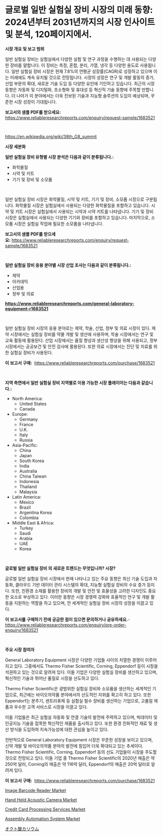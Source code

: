 <p><h1>글로벌 일반 실험실 장비 시장의 미래 동향: 2024년부터 2031년까지의 시장 인사이트 및 분석, 120페이지에서.</h1></p><p><strong>시장 개요 및 보고 범위</strong></p>
<p><p>일반 실험실 장비는 실험실에서 다양한 실험 및 연구 과정을 수행하는 데 사용되는 다양한 장비를 말합니다. 이 장비는 측정, 혼합, 분리, 가열, 냉각 등 다양한 용도로 사용됩니다. 일반 실험실 장비 시장은 현재 7.8%의 연평균 성장률(CAGR)로 성장하고 있으며 이는 미래에도 계속 유지될 것으로 전망됩니다. 시장의 성장은 연구 및 개발 활동의 증가, 산업 부문의 확대, 새로운 기술 도입 등 다양한 요인에 기인하고 있습니다. 최근의 시장 동향은 자동화 및 디지털화, 초소형화 및 휴대성 등 혁신적 기술 동향에 주목할 만합니다. 더 나아가 이 분야에서는 더욱 진보된 기술과 지능형 솔루션의 도입이 예상되며, 꾸준한 시장 성장이 기대됩니다.</p></p>
<p><strong>보고서의 샘플 PDF를 받으세요:</strong> <a href="https://www.reliableresearchreports.com/enquiry/request-sample/1683521">https://www.reliableresearchreports.com/enquiry/request-sample/1683521</a></p>
<p>&nbsp;</p>
<p><a href="https://en.wikipedia.org/wiki/38th_G8_summit">https://en.wikipedia.org/wiki/38th_G8_summit</a></p>
<p><strong>시장 세분화</strong></p>
<p><strong>일반 실험실 장비 유형별 시장 분석은 다음과 같이 분류됩니다.:</strong></p>
<p><ul><li>화학물질</li><li>시약 및 키트</li><li>기기 및 장비 및 소모품</li></ul></p>
<p>&nbsp;</p>
<p><p>일반 실험실 장비 시장은 화학물질, 시약 및 키트, 기기 및 장비, 소모품 시장으로 구분됩니다. 화학물질 시장은 실험실에서 사용되는 다양한 화학물질을 포함하고 있습니다. 시약 및 키트 시장은 실험실에서 사용되는 시약과 시약 키트를 나타냅니다. 기기 및 장비 시장은 실험실에서 사용되는 다양한 기기와 장비를 포함하고 있습니다. 마지막으로, 소모품 시장은 실험실 작업에 필요한 소모품을 나타냅니다.</p></p>
<p><strong>보고서의 샘플 PDF를 받으세요:</strong>&nbsp;<a href="https://www.reliableresearchreports.com/enquiry/request-sample/1683521">https://www.reliableresearchreports.com/enquiry/request-sample/1683521</a></p>
<p>&nbsp;</p>
<p><strong> 일반 실험실 장비 응용 분야별 시장 산업 조사는 다음과 같이 분류됩니다.:</strong></p>
<p><ul><li>제약</li><li>아카데믹</li><li>산업용</li><li>정부 및 의료</li></ul></p>
<p><strong><a href="https://www.reliableresearchreports.com/general-laboratory-equipment-r1683521">https://www.reliableresearchreports.com/general-laboratory-equipment-r1683521</a></strong></p>
<p>&nbsp;</p>
<p><p>일반 실험실 장비 시장의 응용 분야로는 제약, 학술, 산업, 정부 및 의료 시장이 있다. 제약 시장에서는 실험실 장비를 약물 개발 및 생산에 사용하며, 학술 시장에서는 연구 및 교육 활동에 활용된다. 산업 시장에서는 품질 향상과 생산성 향상을 위해 사용되고, 정부 시장에서는 공공보건 및 안전 검사에 활용된다. 또한 의료 시장에서는 진단 및 치료를 위한 실험실 장비가 사용된다.</p></p>
<p><strong>이 보고서 구매:</strong>&nbsp; <a href="https://www.reliableresearchreports.com/purchase/1683521">https://www.reliableresearchreports.com/purchase/1683521</a></p>
<p>&nbsp;</p>
<p><strong>지역 측면에서 일반 실험실 장비 지역별로 이용 가능한 시장 플레이어는 다음과 같습니다.:</strong></p>
<p><ul>
    <li>
        North America:
        <ul>
            <li>United States</li>
            <li>Canada</li>
        </ul>
    </li>
    <li>
        Europe:
        <ul>
            <li>Germany</li>
            <li>France</li>
            <li>U.K.</li>
            <li>Italy</li>
            <li>Russia</li>
        </ul>
    </li>
    <li>
        Asia-Pacific:
        <ul>
            <li>China</li>
            <li>Japan</li>
            <li>South Korea</li>
            <li>India</li>
            <li>Australia</li>
            <li>China Taiwan</li>
            <li>Indonesia</li>
            <li>Thailand</li>
            <li>Malaysia</li>
        </ul>
    </li>
    <li>
        Latin America:
        <ul>
            <li>Mexico</li>
            <li>Brazil</li>
            <li>Argentina Korea</li>
            <li>Colombia</li>
        </ul>
    </li>
    <li>
        Middle East & Africa:
        <ul>
            <li>Turkey</li>
            <li>Saudi</li>
            <li>Arabia</li>
            <li>UAE</li>
            <li>Korea</li>
        </ul>
    </li>
    </ul></p>
<p>&nbsp;</p>
<p><strong>글로벌 일반 실험실 장비 의 새로운 트렌드는 무엇입니까? 시장?</strong></p>
<p><p>글로벌 일반 실험실 장비 시장에서 현재 나타나고 있는 주요 동향은 최신 기술 도입과 자동화, 클라우드 기반 데이터 관리 시스템의 확대, 지능형 실험실 장비의 수요 증가 등이다. 또한, 친환경 소재를 활용한 장비의 개발 및 안전 및 효율성을 고려한 디자인도 중요한 요소로 부상하고 있다. 이러한 동향은 시장 경쟁력 강화와 효율적인 연구 및 개발 활동을 지원하는 역할을 하고 있으며, 전 세계적인 실험실 장비 시장의 성장을 이끌고 있다.</p></p>
<p><strong>이 보고서를 구매하기 전에 궁금한 점이 있으면 문의하거나 공유하세요.</strong>- <a href="https://www.reliableresearchreports.com/enquiry/pre-order-enquiry/1683521">https://www.reliableresearchreports.com/enquiry/pre-order-enquiry/1683521</a></p>
<p>&nbsp;</p>
<p><strong>주요 시장 참여자</strong></p>
<p><p>General Laboratory Equipment 시장은 다양한 기업들 사이의 치열한 경쟁이 이루어지고 있다. 그중에서도 Thermo Fisher Scientific, Corning, Eppendorf 등이 시장을 석권하고 있는 것으로 알려져 있다. 이들 기업은 다양한 실험실 장비를 생산하고 있으며, 혁신적인 기술과 뛰어난 품질로 시장을 선도하고 있다.</p><p>Thermo Fisher Scientific은 광범위한 실험실 장비와 소모품을 생산하는 세계적인 기업으로, 최근에는 바이오의약품 분야에서의 선도적인 지위를 확고히 하고 있다. 또한 Eppendorf는 분주기, 센트리퓨제 등 실험실 필수 장비를 생산하는 기업으로, 고품질 제품과 우수한 고객 서비스로 시장을 이끌고 있다.</p><p>이들 기업들은 최근 실험실 자동화 및 연결 기술의 발전에 주력하고 있으며, 빅데이터 및 인공지능 기술을 접목한 혁신적인 제품을 출시하고 있다. 또한 환경 친화적인 재료 및 생산 방식을 도입하여 지속가능성에 대한 관심을 높이고 있다.</p><p>전반적으로 General Laboratory Equipment 시장은 꾸준한 성장을 보이고 있으며, 신약 개발 및 바이오의약품 분야의 발전에 힘입어 더욱 확대되고 있는 추세이다. Thermo Fisher Scientific, Corning, Eppendorf 등의 선도 기업들이 시장을 주도할 것으로 전망되고 있다. 이들 기업 중 Thermo Fisher Scientific의 2020년 매출은 약 250억 달러, Corning의 매출은 약 116억 달러, Eppendorf의 매출은 20억 달러로 알려져 있다.</p></p>
<p><strong>이 보고서 구매:</strong>&nbsp;&nbsp;<a href="https://www.reliableresearchreports.com/purchase/1683521">https://www.reliableresearchreports.com/purchase/1683521</a></p>
<p><p><a href="https://github.com/ferandochandle/Market-Research-Report-List-1/blob/main/image-barcode-reader-market.md">Image Barcode Reader Market</a></p><p><a href="https://issuu.com/reportprime-2/docs/hand-held-acoustic-camera-market-si_2b4a5f65d4d114">Hand Held Acoustic Camera Market</a></p><p><a href="https://www.linkedin.com/pulse/credit-card-processing-services-market-trends-analysis-zzioe?trackingId=B9fLEVOcpI3%2BfDNJ%2BKhzSA%3D%3D">Credit Card Processing Services Market</a></p><p><a href="https://github.com/tyleolden34345/Market-Research-Report-List-1/blob/main/assembly-automation-system-market.md">Assembly Automation System Market</a></p><p><a href="https://medium.com/@novastamm2023/%E3%82%AB%E3%83%AA%E3%82%A6%E3%83%A0%E3%82%AA%E3%82%AF%E3%82%BF%E3%83%BC%E3%83%88%E5%B8%82%E5%A0%B4%E5%8B%95%E5%90%91-%E3%82%AB%E3%83%AA%E3%82%A6%E3%83%A0%E3%82%AA%E3%82%AF%E3%82%BF%E3%83%BC%E3%83%88%E5%B8%82%E5%A0%B4%E3%81%AE%E6%B4%9E%E5%AF%9F%E3%81%A8%E4%BA%88%E6%B8%AC%E5%88%86%E6%9E%90-2024%E5%B9%B4-2031%E5%B9%B4-%E3%81%AB%E7%84%A6%E7%82%B9%E3%82%92%E5%BD%93%E3%81%A6%E3%81%A6%E3%81%84%E3%81%BE%E3%81%99-53a809e1bafc">オクト酸カリウム</a></p></p>